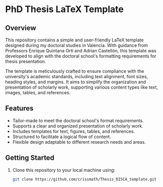 # PhD Thesis LaTeX Template

## Overview

This repository contains a simple and user-friendly LaTeX template designed during my doctoral studies in Valencia. With guidance from Professors Enrique Quintana Orti and Adrian Castellón, this template was developed to align with the doctoral school's formatting requirements for thesis presentation.

The template is meticulously crafted to ensure compliance with the university's academic standards, including text alignment, font sizes, heading styles, and margins. It aims to simplify the organization and presentation of scholarly work, supporting various content types like text, images, tables, and references.

## Features

- Tailor-made to meet the doctoral school's format requirements.
- Supports a clear and organized presentation of scholarly work.
- Includes templates for text, figures, tables, and references.
- Structured to facilitate a logical flow of content.
- Flexible design adaptable to different research needs and areas.

## Getting Started

1. Clone this repository to your local machine using:
   ```bash
   git clone https://github.com/crissmath/Thesis_DISCA_template.git
